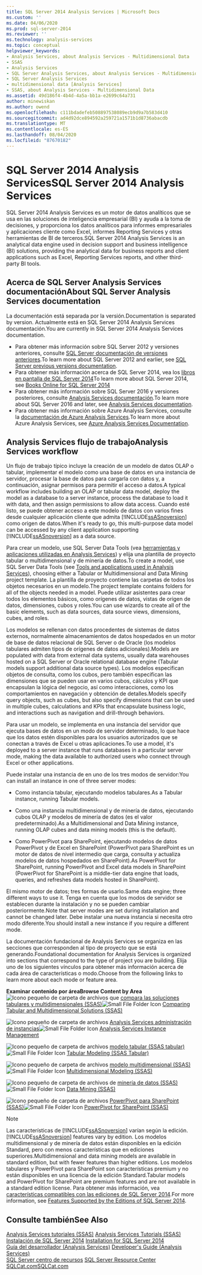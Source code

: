 ```yaml
---
title: SQL Server 2014 Analysis Services | Microsoft Docs
ms.custom: ''
ms.date: 04/06/2020
ms.prod: sql-server-2014
ms.reviewer: ''
ms.technology: analysis-services
ms.topic: conceptual
helpviewer_keywords:
- Analysis Services, about Analysis Services - Multidimensional Data
- SSAS
- Analysis Services
- SQL Server Analysis Services, about Analysis Services - Multidimensional Data
- SQL Server Analysis Services
- multidimensional data [Analysis Services]
- SSAS, about Analysis Services - Multidimensional Data
ms.assetid: 49d186f4-4b4d-4a5a-bb1a-e2699c64a731
author: minewiskan
ms.author: owend
ms.openlocfilehash: c111bdadefeb508897538089ecb9d9a7b583d410
ms.sourcegitcommit: ad4d92dce894592a259721a1571b1d8736abacdb
ms.translationtype: MT
ms.contentlocale: es-ES
ms.lasthandoff: 08/04/2020
ms.locfileid: "87670182"
---
```

# <a name="sql-server-2014-analysis-services"></a><span data-ttu-id="411f9-102">SQL Server 2014 Analysis Services</span><span class="sxs-lookup"><span data-stu-id="411f9-102">SQL Server 2014 Analysis Services</span></span>

  <span data-ttu-id="411f9-103">SQL Server 2014 Analysis Services es un motor de datos analíticos que se usa en las soluciones de inteligencia empresarial (BI) y ayuda a la toma de decisiones, y proporciona los datos analíticos para informes empresariales y aplicaciones cliente como Excel, informes Reporting Services y otras herramientas de BI de terceros.</span><span class="sxs-lookup"><span data-stu-id="411f9-103">SQL Server 2014 Analysis Services is an analytical data engine used in decision support and business intelligence (BI) solutions, providing the analytical data for business reports and client applications such as Excel, Reporting Services reports, and other third-party BI tools.</span></span> 

## <a name="about-sql-server-analysis-services-documentation"></a><span data-ttu-id="411f9-104">Acerca de SQL Server Analysis Services documentación</span><span class="sxs-lookup"><span data-stu-id="411f9-104">About SQL Server Analysis Services documentation</span></span>

<span data-ttu-id="411f9-105">La documentación está separada por la versión.</span><span class="sxs-lookup"><span data-stu-id="411f9-105">Documentation is separated by version.</span></span> <span data-ttu-id="411f9-106">Actualmente está en SQL Server 2014 Analysis Services documentación.</span><span class="sxs-lookup"><span data-stu-id="411f9-106">You are currently in SQL Server 2014 Analysis Services documentation.</span></span>

- <span data-ttu-id="411f9-107">Para obtener más información sobre SQL Server 2012 y versiones anteriores, consulte [SQL Server documentación de versiones anteriores](https://docs.microsoft.com/previous-versions/sql/).</span><span class="sxs-lookup"><span data-stu-id="411f9-107">To learn more about SQL Server 2012 and earlier, see [SQL Server previous versions documentation](https://docs.microsoft.com/previous-versions/sql/).</span></span>
- <span data-ttu-id="411f9-108">Para obtener más información acerca de SQL Server 2014, vea los [libros en pantalla de SQL Server 2014](../index.yml)</span><span class="sxs-lookup"><span data-stu-id="411f9-108">To learn more about SQL Server 2014, see [Books Online for SQL Server 2014](../index.yml)</span></span>
- <span data-ttu-id="411f9-109">Para obtener más información sobre SQL Server 2016 y versiones posteriores, consulte [Analysis Services documentación](https://docs.microsoft.com/analysis-services/).</span><span class="sxs-lookup"><span data-stu-id="411f9-109">To learn more about SQL Server 2016 and later, see [Analysis Services documentation](https://docs.microsoft.com/analysis-services/).</span></span>
- <span data-ttu-id="411f9-110">Para obtener más información sobre Azure Analysis Services, consulte la [documentación de Azure Analysis Services](https://docs.microsoft.com/azure/analysis-services/).</span><span class="sxs-lookup"><span data-stu-id="411f9-110">To learn more about Azure Analysis Services, see [Azure Analysis Services Documentation](https://docs.microsoft.com/azure/analysis-services/).</span></span>

## <a name="analysis-services-workflow"></a><span data-ttu-id="411f9-111">Analysis Services flujo de trabajo</span><span class="sxs-lookup"><span data-stu-id="411f9-111">Analysis Services workflow</span></span>

<span data-ttu-id="411f9-112">Un flujo de trabajo típico incluye la creación de un modelo de datos OLAP o tabular, implementar el modelo como una base de datos en una instancia de servidor, procesar la base de datos para cargarla con datos y, a continuación, asignar permisos para permitir el acceso a datos.</span><span class="sxs-lookup"><span data-stu-id="411f9-112">A typical workflow includes building an OLAP or tabular data model, deploy the model as a database to a server instance, process the database to load it with data, and then assign permissions to allow data access.</span></span> <span data-ttu-id="411f9-113">Cuando esté listo, se puede obtener acceso a este modelo de datos con varios fines desde cualquier aplicación cliente que admita [!INCLUDE[ssASnoversion](../includes/ssasnoversion-md.md)] como origen de datos.</span><span class="sxs-lookup"><span data-stu-id="411f9-113">When it's ready to go, this multi-purpose data model can be accessed by any client application supporting [!INCLUDE[ssASnoversion](../includes/ssasnoversion-md.md)] as a data source.</span></span>  
  
 <span data-ttu-id="411f9-114">Para crear un modelo, use SQL Server Data Tools (vea [herramientas y aplicaciones utilizadas en Analysis Services](tools-and-applications-used-in-analysis-services.md)) y elija una plantilla de proyecto tabular o multidimensional y de minería de datos.</span><span class="sxs-lookup"><span data-stu-id="411f9-114">To create a model, use SQL Server Data Tools (see [Tools and applications used in Analysis Services](tools-and-applications-used-in-analysis-services.md)), choosing either a Tabular or Multidimensional and Data Mining project template.</span></span> <span data-ttu-id="411f9-115">La plantilla de proyecto contiene las carpetas de todos los objetos necesarios en un modelo.</span><span class="sxs-lookup"><span data-stu-id="411f9-115">The project template contains folders for all of the objects needed in a model.</span></span> <span data-ttu-id="411f9-116">Puede utilizar asistentes para crear todos los elementos básicos, como orígenes de datos, vistas de origen de datos, dimensiones, cubos y roles.</span><span class="sxs-lookup"><span data-stu-id="411f9-116">You can use wizards to create all of the basic elements, such as data sources, data source views, dimensions, cubes, and roles.</span></span>  
  
 <span data-ttu-id="411f9-117">Los modelos se rellenan con datos procedentes de sistemas de datos externos, normalmente almacenamientos de datos hospedados en un motor de base de datos relacional de SQL Server o de Oracle (los modelos tabulares admiten tipos de orígenes de datos adicionales).</span><span class="sxs-lookup"><span data-stu-id="411f9-117">Models are populated with data from external data systems, usually data warehouses hosted on a SQL Server or Oracle relational database engine (Tabular models support additional data source types).</span></span> <span data-ttu-id="411f9-118">Los modelos especifican objetos de consulta, como los cubos, pero también especifican las dimensiones que se pueden usar en varios cubos, cálculos y KPI que encapsulan la lógica del negocio, así como interacciones, como los comportamientos en navegación y obtención de detalles.</span><span class="sxs-lookup"><span data-stu-id="411f9-118">Models specify query objects, such as cubes, but also specify dimensions that can be used in multiple cubes, calculations and KPIs that encapsulate business logic, and interactions such as navigation and drill-through behaviors.</span></span>  
  
 <span data-ttu-id="411f9-119">Para usar un modelo, se implementa en una instancia del servidor que ejecuta bases de datos en un modo de servidor determinado, lo que hace que los datos estén disponibles para los usuarios autorizados que se conectan a través de Excel u otras aplicaciones.</span><span class="sxs-lookup"><span data-stu-id="411f9-119">To use a model, it's deployed to a server instance that runs databases in a particular server mode, making the data available to authorized users who connect through Excel or other applications.</span></span>  
  
 <span data-ttu-id="411f9-120">Puede instalar una instancia de en uno de los tres modos de servidor:</span><span class="sxs-lookup"><span data-stu-id="411f9-120">You can install an instance in one of three server modes:</span></span>  
  
-   <span data-ttu-id="411f9-121">Como instancia tabular, ejecutando modelos tabulares.</span><span class="sxs-lookup"><span data-stu-id="411f9-121">As a Tabular instance, running Tabular models.</span></span>  
  
-   <span data-ttu-id="411f9-122">Como una instancia multidimensional y de minería de datos, ejecutando cubos OLAP y modelos de minería de datos (es el valor predeterminado).</span><span class="sxs-lookup"><span data-stu-id="411f9-122">As a Multidimensional and Data Mining instance, running OLAP cubes and data mining models (this is the default).</span></span>  
  
-   <span data-ttu-id="411f9-123">Como PowerPivot para SharePoint, ejecutando modelos de datos PowerPivot y de Excel en SharePoint (PowerPivot para SharePoint es un motor de datos de nivel intermedio que carga, consulta y actualiza modelos de datos hospedados en SharePoint).</span><span class="sxs-lookup"><span data-stu-id="411f9-123">As PowerPivot for SharePoint, running PowerPivot and Excel data models in SharePoint (PowerPivot for SharePoint is a middle-tier data engine that loads, queries, and refreshes data models hosted in SharePoint).</span></span>  
  
 <span data-ttu-id="411f9-124">El mismo motor de datos; tres formas de usarlo.</span><span class="sxs-lookup"><span data-stu-id="411f9-124">Same data engine; three different ways to use it.</span></span> <span data-ttu-id="411f9-125">Tenga en cuenta que los modos de servidor se establecen durante la instalación y no se pueden cambiar posteriormente.</span><span class="sxs-lookup"><span data-stu-id="411f9-125">Note that server modes are set during installation and cannot be changed later.</span></span> <span data-ttu-id="411f9-126">Debe instalar una nueva instancia si necesita otro modo diferente.</span><span class="sxs-lookup"><span data-stu-id="411f9-126">You should install a new instance if you require a different mode.</span></span>  
  
 <span data-ttu-id="411f9-127">La documentación fundacional de Analysis Services se organiza en las secciones que corresponden al tipo de proyecto que se está generando.</span><span class="sxs-lookup"><span data-stu-id="411f9-127">Foundational documentation for Analysis Services is organized into sections that correspond to the type of project you are building.</span></span> <span data-ttu-id="411f9-128">Elija uno de los siguientes vínculos para obtener más información acerca de cada área de características o modo.</span><span class="sxs-lookup"><span data-stu-id="411f9-128">Choose from the following links to learn more about each mode or feature area.</span></span>  
  
 <span data-ttu-id="411f9-129">**Examinar contenido por área**</span><span class="sxs-lookup"><span data-stu-id="411f9-129">**Browse Content by Area**</span></span>  
 <span data-ttu-id="411f9-130">![Icono pequeño de carpeta de archivos](../../2014/integration-services/media/filefolder-small.gif "Icono pequeño de carpeta de archivos") que [compara las soluciones tabulares y multidimensionales &#40;SSAS&#41;](comparing-tabular-and-multidimensional-solutions-ssas.md)</span><span class="sxs-lookup"><span data-stu-id="411f9-130">![Small File Folder Icon](../../2014/integration-services/media/filefolder-small.gif "Small File Folder Icon") [Comparing Tabular and Multidimensional Solutions &#40;SSAS&#41;](comparing-tabular-and-multidimensional-solutions-ssas.md)</span></span>  
  
 <span data-ttu-id="411f9-131">![Icono pequeño de carpeta de archivos](../../2014/integration-services/media/filefolder-small.gif "Icono pequeño de carpeta de archivos") [Analysis Services administración de instancias](instances/analysis-services-instance-management.md)</span><span class="sxs-lookup"><span data-stu-id="411f9-131">![Small File Folder Icon](../../2014/integration-services/media/filefolder-small.gif "Small File Folder Icon") [Analysis Services Instance Management](instances/analysis-services-instance-management.md)</span></span>  
  
 <span data-ttu-id="411f9-132">![Icono pequeño de carpeta de archivos](../../2014/integration-services/media/filefolder-small.gif "Icono pequeño de carpeta de archivos") [modelo tabular &#40;SSAS tabular&#41;](tabular-models/tabular-models-ssas.md)</span><span class="sxs-lookup"><span data-stu-id="411f9-132">![Small File Folder Icon](../../2014/integration-services/media/filefolder-small.gif "Small File Folder Icon") [Tabular Modeling &#40;SSAS Tabular&#41;](tabular-models/tabular-models-ssas.md)</span></span>  
  
 <span data-ttu-id="411f9-133">![Icono pequeño de carpeta de archivos](../../2014/integration-services/media/filefolder-small.gif "Icono pequeño de carpeta de archivos") [modelo multidimensional &#40;SSAS&#41;](multidimensional-models/multidimensional-models-ssas.md)</span><span class="sxs-lookup"><span data-stu-id="411f9-133">![Small File Folder Icon](../../2014/integration-services/media/filefolder-small.gif "Small File Folder Icon") [Multidimensional Modeling &#40;SSAS&#41;](multidimensional-models/multidimensional-models-ssas.md)</span></span>  
  
 <span data-ttu-id="411f9-134">![Icono pequeño de carpeta de archivos](../../2014/integration-services/media/filefolder-small.gif "Icono pequeño de carpeta de archivos") de [minería de datos &#40;SSAS&#41;](data-mining/data-mining-ssas.md)</span><span class="sxs-lookup"><span data-stu-id="411f9-134">![Small File Folder Icon](../../2014/integration-services/media/filefolder-small.gif "Small File Folder Icon") [Data Mining &#40;SSAS&#41;](data-mining/data-mining-ssas.md)</span></span>  
  
 <span data-ttu-id="411f9-135">![Icono pequeño de carpeta de archivos](../../2014/integration-services/media/filefolder-small.gif "Icono pequeño de carpeta de archivos") [PowerPivot para SharePoint &#40;SSAS&#41;](power-pivot-sharepoint/power-pivot-for-sharepoint-ssas.md)</span><span class="sxs-lookup"><span data-stu-id="411f9-135">![Small File Folder Icon](../../2014/integration-services/media/filefolder-small.gif "Small File Folder Icon") [PowerPivot for SharePoint &#40;SSAS&#41;](power-pivot-sharepoint/power-pivot-for-sharepoint-ssas.md)</span></span>  
  
> [!NOTE]  
>  <span data-ttu-id="411f9-136">Las características de [!INCLUDE[ssASnoversion](../includes/ssasnoversion-md.md)] varían según la edición.</span><span class="sxs-lookup"><span data-stu-id="411f9-136">[!INCLUDE[ssASnoversion](../includes/ssasnoversion-md.md)] features vary by edition.</span></span> <span data-ttu-id="411f9-137">Los modelos multidimensional y de minería de datos están disponibles en la edición Standard, pero con menos características que en ediciones superiores.</span><span class="sxs-lookup"><span data-stu-id="411f9-137">Multidimensional and data mining models are available in standard edition, but with fewer features than higher editions.</span></span> <span data-ttu-id="411f9-138">Los modelos tabulares y PowerPivot para SharePoint son características premium y no están disponibles en una licencia de la edición Standard.</span><span class="sxs-lookup"><span data-stu-id="411f9-138">Tabular models and PowerPivot for SharePoint are premium features and are not available in a standard edition license.</span></span> <span data-ttu-id="411f9-139">Para obtener más información, vea [características compatibles con las ediciones de SQL Server 2014](../../2014/getting-started/features-supported-by-the-editions-of-sql-server-2014.md).</span><span class="sxs-lookup"><span data-stu-id="411f9-139">For more information, see [Features Supported by the Editions of SQL Server 2014](../../2014/getting-started/features-supported-by-the-editions-of-sql-server-2014.md).</span></span>  
  
## <a name="see-also"></a><span data-ttu-id="411f9-140">Consulte también</span><span class="sxs-lookup"><span data-stu-id="411f9-140">See Also</span></span>  
 <span data-ttu-id="411f9-141">[Analysis Services tutoriales &#40;SSAS&#41;](analysis-services-tutorials-ssas.md) </span><span class="sxs-lookup"><span data-stu-id="411f9-141">[Analysis Services Tutorials &#40;SSAS&#41;](analysis-services-tutorials-ssas.md) </span></span>  
 <span data-ttu-id="411f9-142">[Instalación de SQL Server 2014](../database-engine/install-windows/installation-for-sql-server.md) </span><span class="sxs-lookup"><span data-stu-id="411f9-142">[Installation for SQL Server 2014](../database-engine/install-windows/installation-for-sql-server.md) </span></span>  
 <span data-ttu-id="411f9-143">[Guía del desarrollador &#40;Analysis Services&#41;](analysis-services-developer-documentation.md) </span><span class="sxs-lookup"><span data-stu-id="411f9-143">[Developer's Guide &#40;Analysis Services&#41;](analysis-services-developer-documentation.md) </span></span>  
 <span data-ttu-id="411f9-144">[SQL Server centro de recursos](https://go.microsoft.com/fwlink/?linkID=219676) </span><span class="sxs-lookup"><span data-stu-id="411f9-144">[SQL Server Resource Center](https://go.microsoft.com/fwlink/?linkID=219676) </span></span>  
 [<span data-ttu-id="411f9-145">SQLCat.com</span><span class="sxs-lookup"><span data-stu-id="411f9-145">SQLCat.com</span></span>](https://go.microsoft.com/fwlink/?linkID=220963)  
  
  
